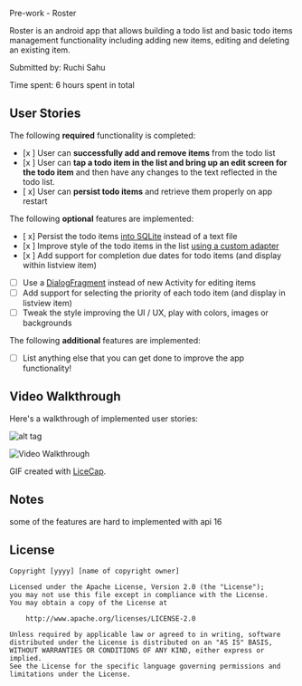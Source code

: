 Pre-work - Roster

Roster is an android app that allows building a todo list and basic todo items management functionality including adding new items, editing and deleting an existing item.

Submitted by: Ruchi Sahu

Time spent: 6 hours spent in total

## User Stories

The following **required** functionality is completed:

* [x ] User can **successfully add and remove items** from the todo list
* [x ] User can **tap a todo item in the list and bring up an edit screen for the todo item** and then have any changes to the text reflected in the todo list.
* [ x] User can **persist todo items** and retrieve them properly on app restart

The following **optional** features are implemented:

* [ x] Persist the todo items [into SQLite](http://guides.codepath.com/android/Persisting-Data-to-the-Device#sqlite) instead of a text file
* [x ] Improve style of the todo items in the list [using a custom adapter](http://guides.codepath.com/android/Using-an-ArrayAdapter-with-ListView)
* [x ] Add support for completion due dates for todo items (and display within listview item)
* [ ] Use a [DialogFragment](http://guides.codepath.com/android/Using-DialogFragment) instead of new Activity for editing items
* [ ] Add support for selecting the priority of each todo item (and display in listview item)
* [ ] Tweak the style improving the UI / UX, play with colors, images or backgrounds

The following **additional** features are implemented:

* [ ] List anything else that you can get done to improve the app functionality!

## Video Walkthrough 

Here's a walkthrough of implemented user stories:

![alt tag](http://imgur.com/a/g4y8K)


<img src='http://imgur.com/a/g4y8K' title='Video Walkthrough' width='' alt='Video Walkthrough' />

GIF created with [LiceCap](http://www.cockos.com/licecap/).

## Notes

some of the features are hard to implemented with api 16

## License

    Copyright [yyyy] [name of copyright owner]

    Licensed under the Apache License, Version 2.0 (the "License");
    you may not use this file except in compliance with the License.
    You may obtain a copy of the License at

        http://www.apache.org/licenses/LICENSE-2.0

    Unless required by applicable law or agreed to in writing, software
    distributed under the License is distributed on an "AS IS" BASIS,
    WITHOUT WARRANTIES OR CONDITIONS OF ANY KIND, either express or implied.
    See the License for the specific language governing permissions and
    limitations under the License.